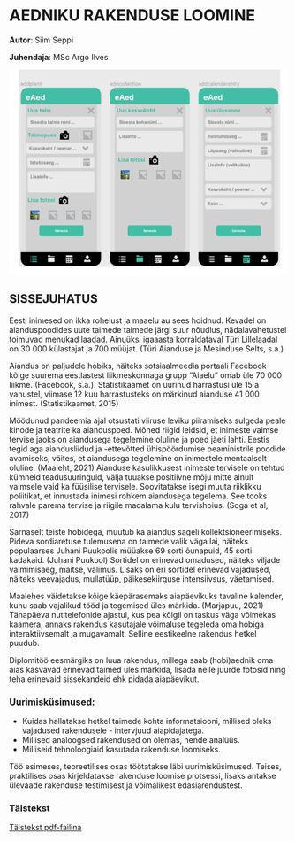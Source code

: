 # AEDNIKU RAKENDUSE LOOMINE

**Autor**: Siim Seppi

**Juhendaja**: MSc Argo Ilves

![Figma vaated](./Vaated.png)

## SISSEJUHATUS

Eesti inimesed on ikka rohelust ja maaelu au sees hoidnud. Kevadel on aianduspoodides uute
taimede taimede järgi suur nõudlus, nädalavahetustel toimuvad menukad laadad. Ainuüksi igaaasta
korraldataval Türi Lillelaadal on 30 000 külastajat ja 700 müüjat. (Türi Aianduse ja
Mesinduse Selts, s.a.)

Aiandus on paljudele hobiks, näiteks sotsiaalmeedia portaali Facebook kõige suurema
eestlastest liikmeskonnaga grupp “Aiaelu” omab üle 70 000 liikme. (Facebook, s.a.).
Statistikaamet on uurinud harrastusi üle 15 a vanustel, viimase 12 kuu harrastusteks on
märkinud aianduse 41 000 inimest. (Statistikaamet, 2015)

Möödunud pandeemia ajal otsustati viiruse leviku piiramiseks sulgeda peale kinode ja teatrite
ka aianduspoed. Mõned riigid leidsid, et inimeste vaimse tervise jaoks on aiandusega
tegelemine oluline ja poed jäeti lahti. Eestis tegid aga aiandusliidud ja -ettevõtted
ühispöördumise peaministrile poodide avamiseks, väites, et aiandusega tegelemine on
inimestele mentaalselt oluline. (Maaleht, 2021) Aianduse kasulikkusest inimeste tervisele on
tehtud kümneid teadusuuringuid, välja tuuakse positiivne mõju mitte ainult vaimsele vaid ka
füüsilise tervisele. Soovitatakse isegi muuta riiklikku poliitikat, et innustada inimesi rohkem
aiandusega tegelema. See tooks rahvale parema tervise ja riigile madalama kulu tervishoius.
(Soga et al, 2017)

Sarnaselt teiste hobidega, muutub ka aiandus sageli kollektsioneerimiseks. Pideva sordiaretuse
tulemusena on taimede valik väga lai, näiteks populaarses Juhani Puukoolis müüakse 69 sorti
õunapuid, 45 sorti kadakaid. (Juhani Puukool) Sortidel on erinevad omadused, näiteks viljade
valmimisaeg, maitse, välimus. Lisaks on eri sortidel erinevad vajadused, näiteks veevajadus,
mullatüüp, päikesekiirguse intensiivsus, väetamised.

Maalehes väidetakse kõige käepärasemaks aiapäevikuks tavaline kalender, kuhu saab vajalikud
tööd ja tegemised üles märkida. (Marjapuu, 2021) Tänapäeva nutitelefonide ajastul, kus pea
kõigil on taskus väga võimekas kaamera, annaks rakendus kasutajale võimaluse tegeleda oma
hobiga interaktiivsemalt ja mugavamalt. Selline eestikeelne rakendus hetkel puudub.

Diplomitöö eesmärgiks on luua rakendus, millega saab (hobi)aednik oma aias kasvavad
erinevad taimed üles märkida, lisada neile juurde fotosid ning teha erinevaid sissekandeid ehk
pidada aiapäevikut.

### Uurimisküsimused:
- Kuidas hallatakse hetkel taimede kohta informatsiooni, millised oleks vajadused
rakendusele - intervjuud aiapidajatega.
- Millised analoogsed rakendused on olemas, nende analüüs.
- Milliseid tehnoloogiaid kasutada rakenduse loomiseks.

Töö esimeses, teoreetilises osas töötatakse läbi uurimisküsimused.
Teises, praktilises osas kirjeldatakse rakenduse loomise protsessi, lisaks antakse ülevaade rakenduse testimisest ja võimalikest edasiarendustest.

### Täistekst
[Täistekst pdf-failina](./AednikuRakendus.pdf)